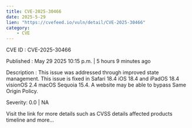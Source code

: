 ```yaml
---
title: CVE-2025-30466
date: 2025-5-29
lien: "https://cvefeed.io/vuln/detail/CVE-2025-30466"
category:
    - CVE
---
```


CVE ID : CVE-2025-30466

Published :  May 29
2025
10:15 p.m. | 5 hours
9 minutes ago

Description : This issue was addressed through improved state management. This issue is fixed in Safari 18.4
iOS 18.4 and iPadOS 18.4
visionOS 2.4
macOS Sequoia 15.4. A website may be able to bypass Same Origin Policy.

Severity: 0.0 | NA

Visit the link for more details
such as CVSS details
affected products
timeline
and more...
